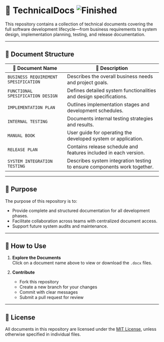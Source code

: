 # 📘 TechnicalDocs ![Finished](https://img.shields.io/badge/finished-brightgreen)

This repository contains a collection of technical documents covering the full software development lifecycle—from business requirements to system design, implementation planning, testing, and release documentation.

---

## 📁 Document Structure

| 📄 Document Name                          | 📌 Description                                                                 |
|------------------------------------------|--------------------------------------------------------------------------------|
| `BUSINESS REQUIREMENT SPESIFICATION` | Describes the overall business needs and project goals.                        |
| `FUNCTIONAL SPESIFICATION DESIGN`    | Defines detailed system functionalities and design specifications.             |
| `IMPLEMENTATION PLAN`                | Outlines implementation stages and development schedules.                      |
| `INTERNAL TESTING`                   | Documents internal testing strategies and results.                             |
| `MANUAL BOOK`                        | User guide for operating the developed system or application.                  |
| `RELEASE PLAN`                       | Contains release schedule and features included in each version.              |
| `SYSTEM INTEGRATION TESTING`         | Describes system integration testing to ensure components work together.       |

---

## 🧭 Purpose

The purpose of this repository is to:

- Provide complete and structured documentation for all development phases.
- Facilitate collaboration across teams with centralized document access.
- Support future system audits and maintenance.

---

## 📌 How to Use

1. **Explore the Documents**  
   Click on a document name above to view or download the `.docx` files.

2. **Contribute**  
   - Fork this repository  
   - Create a new branch for your changes  
   - Commit with clear messages  
   - Submit a pull request for review

---

## 📄 License

All documents in this repository are licensed under the [MIT License](LICENSE), unless otherwise specified in individual files.
